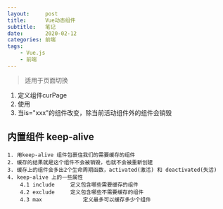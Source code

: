 ```yaml
---
layout:     post
title:      Vue动态组件
subtitle:   笔记
date:       2020-02-12
categories:	前端
tags:
    - Vue.js
    - 前端
---
```


>适用于页面切换


1. 定义组件curPage
2. 使用<component :is="curPage"></component>
3. 当is="xxx"的组件改变，除当前活动组件外的组件会销毁

## 内置组件 keep-alive

	1. 用keep-alive 组件包裹住我们的需要缓存的组件
	2. 缓存的结果就是这个组件不会被销毁，也就不会被重新创建
	3. 缓存上的组件会多出2个生命周期函数，activated(激活) 和 deactivated(失活)
	4. keep-alive 上的一些属性
		4.1 include		定义包含哪些需要缓存的组件
		4.2 exclude		定义包含哪些不需要缓存的组件
		4.3 max				定义最多可以缓存多少个组件